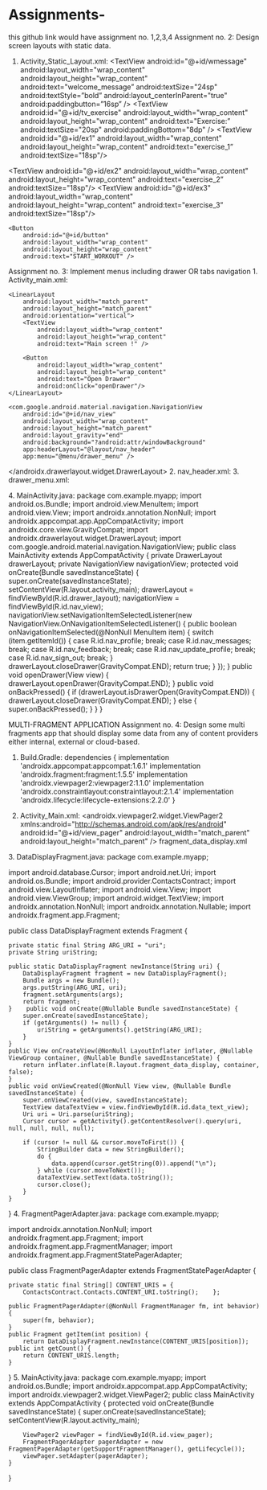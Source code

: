 # Assignments-
this github link would have assignment no. 1,2,3,4
Assignment no. 2:
Design screen layouts with static data.
1.	Activity_Static_Layout.xml:
<LinearLayout xmlns:android="http://schemas.android.com/apk/res/android"
    android:layout_width="match_parent"
    android:layout_height="match_parent"
    android:orientation="vertical"
    android:padding="16dp"
    android:gravity="center">
    <TextView
        android:id="@+id/wmessage"
        android:layout_width="wrap_content"
        android:layout_height="wrap_content"
        android:text="welcome_message”
        android:textSize="24sp" 
       android:textStyle=”bold”
        android:layout_centerInParent="true"
        android:paddingbutton=”16sp” />
    <TextView
        android:id="@+id/tv_exercise"
        android:layout_width="wrap_content"
        android:layout_height="wrap_content"
        android:text="Exercise:”
        android:textSize="20sp"
        android:paddingBottom="8dp" />
    <TextView
        android:id="@+id/ex1"
        android:layout_width="wrap_content"
        android:layout_height="wrap_content"
        android:text="exercise_1”
        android:textSize="18sp"/>

<TextView
        android:id="@+id/ex2"
        android:layout_width="wrap_content"
        android:layout_height="wrap_content"
        android:text="exercise_2”
        android:textSize="18sp"/>
<TextView
        android:id="@+id/ex3"
        android:layout_width="wrap_content"
        android:layout_height="wrap_content"
        android:text="exercise_3”
        android:textSize="18sp"/>

    <Button
        android:id="@+id/button"
        android:layout_width="wrap_content"
        android:layout_height="wrap_content"
        android:text="START_WORKOUT" />
</LinearLayout>
Assignment no. 3:
Implement menus including drawer OR tabs navigation
1.	Activity_main.xml:
<androidx.drawerlayout.widget.DrawerLayout xmlns:android="http://schemas.android.com/apk/res/android"
    xmlns:tools="http://schemas.android.com/tools"
    android:id="@+id/drawer_layout"
    android:layout_width="match_parent"
    android:layout_height="match_parent"
    tools:context=".MainActivity">

    <LinearLayout
        android:layout_width="match_parent"
        android:layout_height="match_parent"
        android:orientation="vertical">
        <TextView
            android:layout_width="wrap_content"
            android:layout_height="wrap_content"
            android:text="Main screen !" />
        
        <Button
            android:layout_width="wrap_content"
            android:layout_height="wrap_content"
            android:text="Open Drawer"
            android:onClick="openDrawer"/>
    </LinearLayout>

    <com.google.android.material.navigation.NavigationView
        android:id="@+id/nav_view"
        android:layout_width="wrap_content"
        android:layout_height="match_parent"
        android:layout_gravity="end"
        android:background="?android:attr/windowBackground"
        app:headerLayout="@layout/nav_header"
        app:menu="@menu/drawer_menu" />
    
</androidx.drawerlayout.widget.DrawerLayout>
2.	nav_header.xml:
<LinearLayout xmlns:android="http://schemas.android.com/apk/res/android"
    android:layout_width="match_parent"
    android:layout_height="wrap_content"
    android:orientation="vertical"
    android:padding="16dp"
    android:background="?attr/colorPrimaryDark">
    <ImageView
        android:id="@+id/profile_image"
        android:layout_width="64dp"
        android:layout_height="64dp"
        android:src="@drawable/ic_profile_placeholder"
        android:layout_gravity="center_horizontal"
        android:layout_marginBottom="8dp"
        android:contentDescription="@string/profile_picture" />
    <TextView
        android:id="@+id/profile_name"
        android:layout_width="wrap_content"
        android:layout_height="wrap_content"
        android:text="John Doe"
        android:textColor="@android:color/white"
        android:textSize="18sp"
        android:layout_gravity="center_horizontal" />
    <TextView
        android:id="@+id/profile_email"
        android:layout_width="wrap_content"
        android:layout_height="wrap_content"
        android:text="john.doe@example.com"
        android:textColor="@android:color/white"
        android:layout_gravity="center_horizontal" />
</LinearLayout>
3.	drawer_menu.xml:
<menu xmlns:android="http://schemas.android.com/apk/res/android">
    <item android:title="Profile">
        <menu>
            <item
                android:id="@+id/nav_profile"
                android:icon="@drawable/ic_profile"
                android:title="Profile" />
            <item
                android:id="@+id/nav_messages"
                android:icon="@drawable/ic_message"
                android:title="Messages" />
            <item
                android:id="@+id/nav_feedback"
                android:icon="@drawable/ic_feedback"
                android:title="Feedback" />
        </menu>
    </item>
    <item android:title="Additional Settings">
        <menu>
            <item
                android:id="@+id/nav_update_profile"
                android:icon="@drawable/ic_update"
                android:title="Update Profile" />
            <item
                android:id="@+id/nav_sign_out"
                android:icon="@drawable/ic_sign_out"
                android:title="Sign Out" />
        </menu>
    </item>
</menu>
4. MainActivity.java:
package com.example.myapp;
import android.os.Bundle;
import android.view.MenuItem;
import android.view.View;
import androidx.annotation.NonNull;
import androidx.appcompat.app.AppCompatActivity;
import androidx.core.view.GravityCompat;
import androidx.drawerlayout.widget.DrawerLayout;
import com.google.android.material.navigation.NavigationView;
public class MainActivity extends AppCompatActivity {
    private DrawerLayout drawerLayout;
    private NavigationView navigationView;
    protected void onCreate(Bundle savedInstanceState) {
        super.onCreate(savedInstanceState);
        setContentView(R.layout.activity_main);
        drawerLayout = findViewById(R.id.drawer_layout);
        navigationView = findViewById(R.id.nav_view);
        navigationView.setNavigationItemSelectedListener(new NavigationView.OnNavigationItemSelectedListener() {
            public boolean onNavigationItemSelected(@NonNull MenuItem item) {
                switch (item.getItemId()) {
                    case R.id.nav_profile;
                        break;
                    case R.id.nav_messages;
                        break;
                    case R.id.nav_feedback;
                        break;
                    case R.id.nav_update_profile;
                        break;
                    case R.id.nav_sign_out;
                        break;
                }
                drawerLayout.closeDrawer(GravityCompat.END);
                return true;
            }
        });
   } public void openDrawer(View view) {
        drawerLayout.openDrawer(GravityCompat.END);
    }    public void onBackPressed() {
        if (drawerLayout.isDrawerOpen(GravityCompat.END)) {
            drawerLayout.closeDrawer(GravityCompat.END);
        } else {
            super.onBackPressed();
        }
    }
}



MULTI-FRAGMENT APPLICATION 
Assignment no. 4:
Design some multi fragments app that should display some data from any of content providers either internal, external or cloud-based.
1.	Build.Gradle:
dependencies {
    implementation 'androidx.appcompat:appcompat:1.6.1'
    implementation 'androidx.fragment:fragment:1.5.5'
    implementation 'androidx.viewpager2:viewpager2:1.1.0'
    implementation 'androidx.constraintlayout:constraintlayout:2.1.4'
    implementation 'androidx.lifecycle:lifecycle-extensions:2.2.0'
}
2.	Activity_Main.xml:
<androidx.viewpager2.widget.ViewPager2 xmlns:android="http://schemas.android.com/apk/res/android"
    android:id="@+id/view_pager"
    android:layout_width="match_parent"
    android:layout_height="match_parent" />
fragment_data_display.xml
<LinearLayout xmlns:android="http://schemas.android.com/apk/res/android"
    android:layout_width="match_parent"
    android:layout_height="match_parent"
    android:orientation="vertical"
    android:padding="16dp">

    <TextView
        android:id="@+id/data_text_view"
        android:layout_width="match_parent"
        android:layout_height="wrap_content"
        android:text="Data will be displayed here"
        android:textSize="18sp" />
</LinearLayout>
3. DataDisplayFragment.java:
package com.example.myapp;

import android.database.Cursor;
import android.net.Uri;
import android.os.Bundle;
import android.provider.ContactsContract;
import android.view.LayoutInflater;
import android.view.View;
import android.view.ViewGroup;
import android.widget.TextView;
import androidx.annotation.NonNull;
import androidx.annotation.Nullable;
import androidx.fragment.app.Fragment;

public class DataDisplayFragment extends Fragment {

    private static final String ARG_URI = "uri";
    private String uriString;

    public static DataDisplayFragment newInstance(String uri) {
        DataDisplayFragment fragment = new DataDisplayFragment();
        Bundle args = new Bundle();
        args.putString(ARG_URI, uri);
        fragment.setArguments(args);
        return fragment;
    }    public void onCreate(@Nullable Bundle savedInstanceState) {
        super.onCreate(savedInstanceState);
        if (getArguments() != null) {
            uriString = getArguments().getString(ARG_URI);
        }
    }
    public View onCreateView(@NonNull LayoutInflater inflater, @Nullable ViewGroup container, @Nullable Bundle savedInstanceState) {
        return inflater.inflate(R.layout.fragment_data_display, container, false);
    }
    public void onViewCreated(@NonNull View view, @Nullable Bundle savedInstanceState) {
        super.onViewCreated(view, savedInstanceState);
        TextView dataTextView = view.findViewById(R.id.data_text_view);
        Uri uri = Uri.parse(uriString);
        Cursor cursor = getActivity().getContentResolver().query(uri, null, null, null, null);
        
        if (cursor != null && cursor.moveToFirst()) {
            StringBuilder data = new StringBuilder();
            do {
                data.append(cursor.getString(0)).append("\n");
            } while (cursor.moveToNext());
            dataTextView.setText(data.toString());
            cursor.close();
        }
    }
}
4.	FragmentPagerAdapter.java:
package com.example.myapp;

import androidx.annotation.NonNull;
import androidx.fragment.app.Fragment;
import androidx.fragment.app.FragmentManager;
import androidx.fragment.app.FragmentStatePagerAdapter;

public class FragmentPagerAdapter extends FragmentStatePagerAdapter {

    private static final String[] CONTENT_URIS = {
        ContactsContract.Contacts.CONTENT_URI.toString();    };

    public FragmentPagerAdapter(@NonNull FragmentManager fm, int behavior) {
        super(fm, behavior);
    }
    public Fragment getItem(int position) {
        return DataDisplayFragment.newInstance(CONTENT_URIS[position]);
    public int getCount() {
        return CONTENT_URIS.length;
    }
}
5.	MainActivity.java:
package com.example.myapp;
import android.os.Bundle;
import androidx.appcompat.app.AppCompatActivity;
import androidx.viewpager2.widget.ViewPager2;
public class MainActivity extends AppCompatActivity {
    protected void onCreate(Bundle savedInstanceState) {
        super.onCreate(savedInstanceState);
        setContentView(R.layout.activity_main);

        ViewPager2 viewPager = findViewById(R.id.view_pager);
        FragmentPagerAdapter pagerAdapter = new FragmentPagerAdapter(getSupportFragmentManager(), getLifecycle());
        viewPager.setAdapter(pagerAdapter);
    }
}


